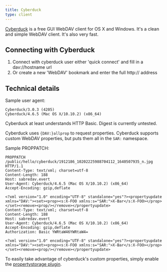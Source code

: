 ```yaml
---
title: Cyberduck
type: client
---
```


[Cyberduck][1] is a free GUI WebDAV client for OS X and Windows. It's a clean
and simple WebDAV client. It's also very fast.

Connecting with Cyberduck
-------------------------

1. Connect with cyberduck user either 'quick connect' and fill in a dav://hostname url
2. Or create a new 'WebDAV' bookmark and enter the full http:// address

Technical details
-----------------

Sample user agent:

    Cyberduck/3.0.3 (4205)
    Cyberduck/4.6.5 (Mac OS X/10.10.2) (x86_64)

Cyberduck at least understands HTTP Basic. Digest is currently untested.

Cyberduck uses `{DAV:}allprop` to request properties. Cyberduck supports custom
WebDAV properties, but puts them all in the `SAR:` namespace.

Sample PROPPATCH:

```
PROPPATCH /public/hello/cyberduck/1912186_10202225988704112_1640507935_n.jpg HTTP/1.1
Content-Type: text/xml; charset=utf-8
Content-Length: 188
Host: sabredav.evert
User-Agent: Cyberduck/4.6.5 (Mac OS X/10.10.2) (x86_64)
Accept-Encoding: gzip,deflate

<?xml version="1.0" encoding="UTF-8" standalone="yes"?><propertyupdate xmlns="DAV:"><set><prop><s:X-FOO xmlns:s="SAR:">X-Bar</s:X-FOO></prop></set><remove><prop/></remove></propertyupdate>
Content-Type: text/xml; charset=utf-8
Content-Length: 188
Host: sabredav.evert
User-Agent: Cyberduck/4.6.5 (Mac OS X/10.10.2) (x86_64)
Accept-Encoding: gzip,deflate
Authorization: Basic YWRtaW46YWRtaW4=

<?xml version="1.0" encoding="UTF-8" standalone="yes"?><propertyupdate xmlns="DAV:"><set><prop><s:X-FOO xmlns:s="SAR:">X-Bar</s:X-FOO></prop></set><remove><prop/></remove></propertyupdate>
```

To easily take advantage of cyberduck's custom properties, simply enable the [propertystorage plugin][2].

[1]: http://cyberduck.io/
[2]: /dav/propertystorage/
